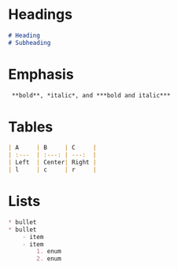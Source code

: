 # Headings
```markdown
# Heading
# Subheading
```
# Emphasis 
```markdown
 **bold**, *italic*, and ***bold and italic***
```
# Tables
```markdown
| A     | B     | C     |
| :---  | :---: | ---:  |
| Left  | Center| Right |
| l     | c     | r     |
```
# Lists
```markdown
* bullet
* bullet
    - item
    - item
        1. enum
        2. enum
```